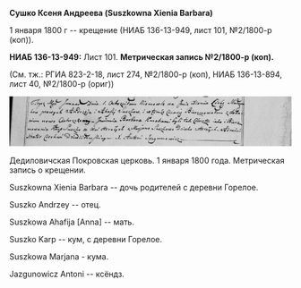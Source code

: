 **Сушко Ксеня Андреева (Suszkowna Xienia Barbara)**

1 января 1800 г -- крещение (НИАБ 136-13-949, лист 101, №2/1800-р
(коп)).

**НИАБ 136-13-949:** Лист 101. **Метрическая запись №2/1800-р (коп).**

(См. тж.: РГИА 823-2-18, лист 274, №2/1800-р (коп), НИАБ 136-13-894,
лист 40, №2/1800-р (ориг))

![](./media/b0c1fc89c17eeac64d2a23b647d782decd801f72.png)

Дедиловичская Покровская церковь. 1 января 1800 года. Метрическая запись
о крещении.

Suszkowna Xienia Barbara -- дочь родителей с деревни Горелое.

Suszko Andrzey -- отец.

Suszkowa Ahafija \[Anna\] -- мать.

Suszko Karp -- кум, с деревни Горелое.

Suszkowa Marjana - кума.

Jazgunowicz Antoni -- ксёндз.
